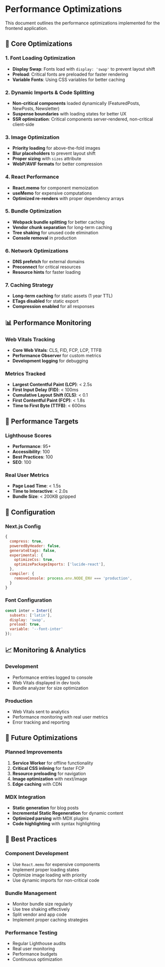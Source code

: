 # Performance Optimizations

This document outlines the performance optimizations implemented for the frontend application.

## 🚀 Core Optimizations

### 1. **Font Loading Optimization**
- **Display Swap**: Fonts load with `display: 'swap'` to prevent layout shift
- **Preload**: Critical fonts are preloaded for faster rendering
- **Variable Fonts**: Using CSS variables for better caching

### 2. **Dynamic Imports & Code Splitting**
- **Non-critical components** loaded dynamically (FeaturedPosts, NewPosts, Newsletter)
- **Suspense boundaries** with loading states for better UX
- **SSR optimization**: Critical components server-rendered, non-critical client-side

### 3. **Image Optimization**
- **Priority loading** for above-the-fold images
- **Blur placeholders** to prevent layout shift
- **Proper sizing** with `sizes` attribute
- **WebP/AVIF formats** for better compression

### 4. **React Performance**
- **React.memo** for component memoization
- **useMemo** for expensive computations
- **Optimized re-renders** with proper dependency arrays

### 5. **Bundle Optimization**
- **Webpack bundle splitting** for better caching
- **Vendor chunk separation** for long-term caching
- **Tree shaking** for unused code elimination
- **Console removal** in production

### 6. **Network Optimizations**
- **DNS prefetch** for external domains
- **Preconnect** for critical resources
- **Resource hints** for faster loading

### 7. **Caching Strategy**
- **Long-term caching** for static assets (1 year TTL)
- **ETags disabled** for static export
- **Compression enabled** for all responses

## 📊 Performance Monitoring

### Web Vitals Tracking
- **Core Web Vitals**: CLS, FID, FCP, LCP, TTFB
- **Performance Observer** for custom metrics
- **Development logging** for debugging

### Metrics Tracked
- **Largest Contentful Paint (LCP)**: < 2.5s
- **First Input Delay (FID)**: < 100ms
- **Cumulative Layout Shift (CLS)**: < 0.1
- **First Contentful Paint (FCP)**: < 1.8s
- **Time to First Byte (TTFB)**: < 600ms

## 🎯 Performance Targets

### Lighthouse Scores
- **Performance**: 95+
- **Accessibility**: 100
- **Best Practices**: 100
- **SEO**: 100

### Real User Metrics
- **Page Load Time**: < 1.5s
- **Time to Interactive**: < 2.0s
- **Bundle Size**: < 200KB gzipped

## 🔧 Configuration

### Next.js Config
```javascript
{
  compress: true,
  poweredByHeader: false,
  generateEtags: false,
  experimental: {
    optimizeCss: true,
    optimizePackageImports: ['lucide-react'],
  },
  compiler: {
    removeConsole: process.env.NODE_ENV === 'production',
  }
}
```

### Font Configuration
```javascript
const inter = Inter({ 
  subsets: ['latin'],
  display: 'swap',
  preload: true,
  variable: '--font-inter'
});
```

## 📈 Monitoring & Analytics

### Development
- Performance entries logged to console
- Web Vitals displayed in dev tools
- Bundle analyzer for size optimization

### Production
- Web Vitals sent to analytics
- Performance monitoring with real user metrics
- Error tracking and reporting

## 🚀 Future Optimizations

### Planned Improvements
1. **Service Worker** for offline functionality
2. **Critical CSS inlining** for faster FCP
3. **Resource preloading** for navigation
4. **Image optimization** with next/image
5. **Edge caching** with CDN

### MDX Integration
- **Static generation** for blog posts
- **Incremental Static Regeneration** for dynamic content
- **Optimized parsing** with MDX plugins
- **Code highlighting** with syntax highlighting

## 📝 Best Practices

### Component Development
- Use `React.memo` for expensive components
- Implement proper loading states
- Optimize image loading with priority
- Use dynamic imports for non-critical code

### Bundle Management
- Monitor bundle size regularly
- Use tree shaking effectively
- Split vendor and app code
- Implement proper caching strategies

### Performance Testing
- Regular Lighthouse audits
- Real user monitoring
- Performance budgets
- Continuous optimization
